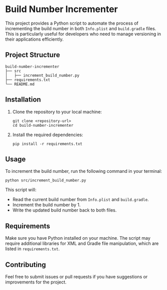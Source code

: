 # Build Number Incrementer

This project provides a Python script to automate the process of incrementing the build number in both `Info.plist` and `build.gradle` files. This is particularly useful for developers who need to manage versioning in their applications efficiently.

## Project Structure

```
build-number-incrementer
├── src
│   ├── increment_build_number.py
├── requirements.txt
└── README.md
```

## Installation

1. Clone the repository to your local machine:
   ```
   git clone <repository-url>
   cd build-number-incrementer
   ```

2. Install the required dependencies:
   ```
   pip install -r requirements.txt
   ```

## Usage

To increment the build number, run the following command in your terminal:

```
python src/increment_build_number.py
```

This script will:
- Read the current build number from `Info.plist` and `build.gradle`.
- Increment the build number by 1.
- Write the updated build number back to both files.

## Requirements

Make sure you have Python installed on your machine. The script may require additional libraries for XML and Gradle file manipulation, which are listed in `requirements.txt`.

## Contributing

Feel free to submit issues or pull requests if you have suggestions or improvements for the project.
